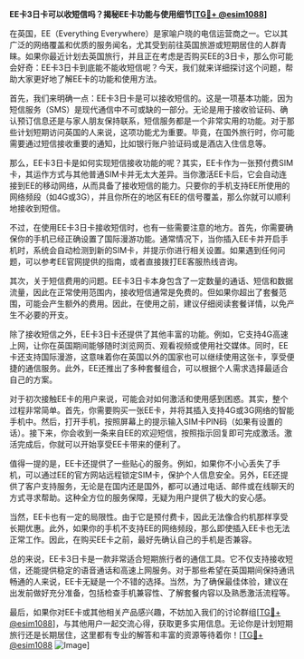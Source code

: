 **EE卡3日卡可以收短信吗？揭秘EE卡功能与使用细节[[TG💪+ @esim1088](https://t.me/s/esim1088)]**

在英国，EE（Everything Everywhere）是家喻户晓的电信运营商之一。它以其广泛的网络覆盖和优质的服务闻名，尤其受到前往英国旅游或短期居住的人群青睐。如果你最近计划去英国旅行，并且正在考虑是否购买EE的3日卡，那么你可能会好奇：EE卡3日卡到底能不能收短信呢？今天，我们就来详细探讨这个问题，帮助大家更好地了解EE卡的功能和使用方法。

首先，我们来明确一点：EE卡3日卡是可以接收短信的。这是一项基本功能，因为短信服务（SMS）是现代通信中不可或缺的一部分。无论是用于接收验证码、确认预订信息还是与家人朋友保持联系，短信服务都是一个非常实用的功能。对于那些计划短期访问英国的人来说，这项功能尤为重要。毕竟，在国外旅行时，你可能需要通过短信接收重要的通知，比如银行账户验证码或是酒店入住信息等。

那么，EE卡3日卡是如何实现短信接收功能的呢？其实，EE卡作为一张预付费SIM卡，其运作方式与其他普通SIM卡并无太大差异。当你激活EE卡后，它会自动连接到EE的移动网络，从而具备了接收短信的能力。只要你的手机支持EE所使用的网络频段（如4G或3G），并且你所在的地区有EE的信号覆盖，那么你就可以顺利地接收到短信。

不过，在使用EE卡3日卡接收短信时，也有一些需要注意的地方。首先，你需要确保你的手机已经正确设置了国际漫游功能。通常情况下，当你插入EE卡并开启手机时，系统会自动检测到新的SIM卡，并提示你进行相关设置。如果遇到任何问题，可以参考EE官网提供的指南，或者直接拨打EE客服热线咨询。

其次，关于短信费用的问题。EE卡3日卡本身包含了一定数量的通话、短信和数据流量，因此在正常使用范围内，接收短信通常是免费的。但如果你超出了套餐范围，可能会产生额外的费用。因此，在使用之前，建议仔细阅读套餐详情，以免产生不必要的开支。

除了接收短信之外，EE卡3日卡还提供了其他丰富的功能。例如，它支持4G高速上网，让你在英国期间能够随时浏览网页、观看视频或使用社交媒体。同时，EE卡还支持国际漫游，这意味着你在英国以外的国家也可以继续使用这张卡，享受便捷的通信服务。此外，EE还推出了多种套餐组合，可以根据个人需求选择最适合自己的方案。

对于初次接触EE卡的用户来说，可能会对如何激活和使用感到困惑。其实，整个过程非常简单。首先，你需要购买一张EE卡，并将其插入支持4G或3G网络的智能手机中。然后，打开手机，按照屏幕上的提示输入SIM卡PIN码（如果有设置的话）。接下来，你会收到一条来自EE的欢迎短信，按照指示回复即可完成激活。激活完成后，你就可以开始享受EE卡带来的便利了。

值得一提的是，EE卡还提供了一些贴心的服务。例如，如果你不小心丢失了手机，可以通过EE的官方网站远程锁定SIM卡，保护个人信息安全。另外，EE还提供了客户支持服务，无论是在国内还是国外，都可以通过电话、邮件或在线聊天的方式寻求帮助。这种全方位的服务保障，无疑为用户提供了极大的安心感。

当然，EE卡也有一定的局限性。由于它是预付费卡，因此无法像合约机那样享受长期优惠。此外，如果你的手机不支持EE的网络频段，那么即使插入EE卡也无法正常工作。因此，在购买EE卡之前，最好先确认自己的手机是否兼容。

总的来说，EE卡3日卡是一款非常适合短期旅行者的通信工具。它不仅支持接收短信，还能提供稳定的语音通话和高速上网服务。对于那些希望在英国期间保持通讯畅通的人来说，EE卡无疑是一个不错的选择。当然，为了确保最佳体验，建议在出发前做好充分准备，包括检查手机兼容性、了解套餐内容以及熟悉激活流程等。

最后，如果你对EE卡或其他相关产品感兴趣，不妨加入我们的讨论群组[[TG💪+ @esim1088](https://t.me/s/esim1088)]，与其他用户一起交流心得，获取更多实用信息。无论你是计划短期旅行还是长期居住，这里都有专业的解答和丰富的资源等待着你！[[TG💪+ @esim1088](https://t.me/s/esim1088) ![Image](https://i.postimg.cc/4NQfJmqS/Snipaste-2025-05-13-00-14-12.png)]